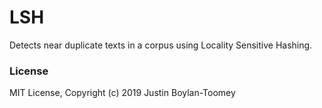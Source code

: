 # LSH
Detects near duplicate texts in a corpus using Locality Sensitive Hashing.

### License
MIT License, Copyright (c) 2019 Justin Boylan-Toomey
